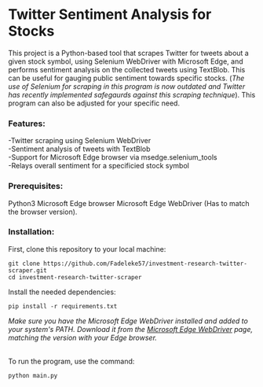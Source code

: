 # Twitter Sentiment Analysis for Stocks

This project is a Python-based tool that scrapes Twitter for tweets about a given stock symbol, using Selenium WebDriver with Microsoft Edge, and performs sentiment analysis on the collected tweets using TextBlob. This can be useful for gauging public sentiment towards specific stocks. (*The use of Selenium for scraping in this program is now outdated and Twitter has recently implemented safegaurds against this scraping technique*). This program can also be adjusted for your specific need.

### Features:
-Twitter scraping using Selenium WebDriver<br>
-Sentiment analysis of tweets with TextBlob<br>
-Support for Microsoft Edge browser via msedge.selenium_tools<br>
-Relays overall sentiment for a specificied stock symbol<br>

### Prerequisites:
Python3
Microsoft Edge browser
Microsoft Edge WebDriver (Has to match the browser version).

### Installation:
First, clone this repository to your local machine:
```
git clone https://github.com/Fadeleke57/investment-research-twitter-scraper.git
cd investment-research-twitter-scraper
```

Install the needed dependencies:
```
pip install -r requirements.txt
```

*Make sure you have the Microsoft Edge WebDriver installed and added to your system's PATH. Download it from the [Microsoft Edge WebDriver](https://developer.microsoft.com/en-us/microsoft-edge/tools/webdriver/?form=MA13LH) page, matching the version with your Edge browser.*
<br>
<br>

To run the program, use the command:

```
python main.py
```
